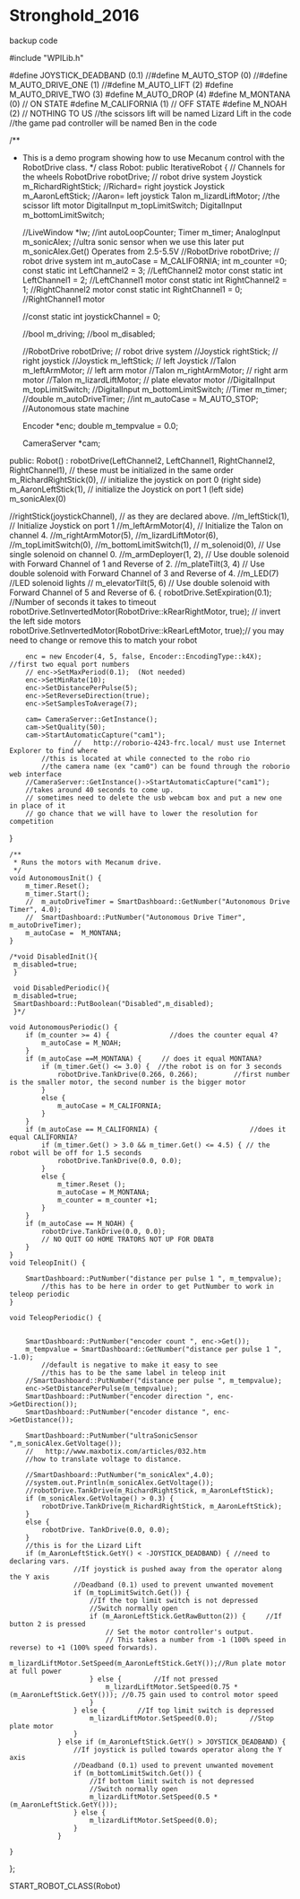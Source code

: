 # Stronghold_2016
backup code


#include "WPILib.h"

#define JOYSTICK_DEADBAND (0.1)
//#define M_AUTO_STOP (0)
//#define M_AUTO_DRIVE_ONE (1)
//#define M_AUTO_LIFT (2)
#define M_AUTO_DRIVE_TWO (3)
#define M_AUTO_DROP (4)
#define M_MONTANA (0) 	  // ON STATE
#define M_CALIFORNIA (1) // OFF STATE
#define M_NOAH (2)	// NOTHING TO US
//the scissors lift will be named Lizard Lift in the code
//the game pad controller will be named Ben in the code


/**
 * This is a demo program showing how to use Mecanum control with the RobotDrive class.
 */
class Robot: public IterativeRobot {
	// Channels for the wheels
	RobotDrive robotDrive; // robot drive system
	Joystick m_RichardRightStick;			//Richard= right joystick
	Joystick m_AaronLeftStick;			//Aaron= left joystick
	Talon m_lizardLiftMotor;					//the scissor lift motor
	DigitalInput m_topLimitSwitch;
	DigitalInput m_bottomLimitSwitch;

	//LiveWindow *lw;
	//int autoLoopCounter;
	Timer m_timer;
	AnalogInput m_sonicAlex;			//ultra sonic sensor when we use this later put m_sonicAlex.Get()    Operates from 2.5-5.5V
	//RobotDrive robotDrive;	// robot drive system
	int m_autoCase = M_CALIFORNIA;
	int m_counter =0;
	const static int LeftChannel2 = 3;		//LeftChannel2 motor
	const static int LeftChannel1 = 2;		//LeftChannel1 motor
	const static int RightChannel2 = 1;		//RightChannel2 motor
	const static int RightChannel1 = 0;		//RightChannel1 motor

	//const static int joystickChannel = 0;

	//bool m_driving;
	//bool m_disabled;

	//RobotDrive robotDrive;	// robot drive system
	//Joystick rightStick;			// right joystick
	//Joystick m_leftStick;		// left Joystick
	//Talon m_leftArmMotor;			// left arm motor
	//Talon m_rightArmMotor;      // right arm motor
	//Talon m_lizardLiftMotor; // plate elevator motor
	//DigitalInput m_topLimitSwitch;
	//DigitalInput m_bottomLimitSwitch;
	//Timer m_timer;
	//double m_autoDriveTimer;
	//int m_autoCase = M_AUTO_STOP; 	//Autonomous state machine



	Encoder *enc;
	double m_tempvalue = 0.0;

	CameraServer *cam;

public:
	Robot() :
		robotDrive(LeftChannel2, LeftChannel1, RightChannel2, RightChannel1), // these must be initialized in the same order
		m_RichardRightStick(0), // initialize the joystick on port 0 (right side)
		m_AaronLeftStick(1), // initialize the Joystick on port 1 (left side)
		m_sonicAlex(0)

//rightStick(joystickChannel),		// as they are declared above.
//m_leftStick(1), // Initialize Joystick on port 1
//m_leftArmMotor(4), // Initialize the Talon on channel 4.
//m_rightArmMotor(5),
//m_lizardLiftMotor(6),
//m_topLimitSwitch(0),
//m_bottomLimitSwitch(1),
//	m_solenoid(0), // Use single solenoid on channel 0.
//m_armDeployer(1, 2), // Use double solenoid with Forward Channel of 1 and Reverse of 2.
//m_plateTilt(3, 4) // Use double solenoid with Forward Channel of 3 and Reverse of 4.
//m_LED(7) //LED solenoid lights
//	m_elevatorTilt(5, 6)    // Use double solenoid with Forward Channel of 5 and Reverse of 6.
{
		robotDrive.SetExpiration(0.1);	//Number of seconds it takes to timeout
		robotDrive.SetInvertedMotor(RobotDrive::kRearRightMotor, true);	// invert the left side motors
		robotDrive.SetInvertedMotor(RobotDrive::kRearLeftMotor, true);// you may need to change or remove this to match your robot

		enc = new Encoder(4, 5, false, Encoder::EncodingType::k4X);	//first two equal port numbers
		// enc->SetMaxPeriod(0.1);  (Not needed)
		enc->SetMinRate(10);
		enc->SetDistancePerPulse(5);
		enc->SetReverseDirection(true);
		enc->SetSamplesToAverage(7);

		cam= CameraServer::GetInstance();
		cam->SetQuality(50);
		cam->StartAutomaticCapture("cam1");
					//   http://roborio-4243-frc.local/ must use Internet Explorer to find where
			//this is located at while connected to the robo rio
			//the camera name (ex "cam0") can be found through the roborio web interface
		//CameraServer::GetInstance()->StartAutomaticCapture("cam1");
		//takes around 40 seconds to come up.
		// sometimes need to delete the usb webcam box and put a new one in place of it
		// go chance that we will have to lower the resolution for competition

}

	/**
	 * Runs the motors with Mecanum drive.
	 */
	void AutonomousInit() {
		m_timer.Reset();
		m_timer.Start();
		//	m_autoDriveTimer = SmartDashboard::GetNumber("Autonomous Drive Timer", 4.0);
		//	SmartDashboard::PutNumber("Autonomous Drive Timer", m_autoDriveTimer);
		m_autoCase =  M_MONTANA;
	}

	/*void DisabledInit(){
	 m_disabled=true;
	 }

	 void DisabledPeriodic(){
	 m_disabled=true;
	 SmartDashboard::PutBoolean("Disabled",m_disabled);
	 }*/

	void AutonomousPeriodic() {
		if (m_counter >= 4) {				//does the counter equal 4?
			m_autoCase = M_NOAH;
		}
		if (m_autoCase ==M_MONTANA) {	  // does it equal MONTANA?
			if (m_timer.Get() <= 3.0) {  //the robot is on for 3 seconds
				robotDrive.TankDrive(0.266, 0.266);			//first number is the smaller motor, the second number is the bigger motor
			}
			else {
				m_autoCase = M_CALIFORNIA;
			}
		}
		if (m_autoCase == M_CALIFORNIA) {						//does it equal CALIFORNIA?
			if (m_timer.Get() > 3.0 && m_timer.Get() <= 4.5) { // the robot will be off for 1.5 seconds
				robotDrive.TankDrive(0.0, 0.0);
			}
			else {
				m_timer.Reset ();
				m_autoCase = M_MONTANA;
				m_counter = m_counter +1;
			}
		}
		if (m_autoCase == M_NOAH) {
			robotDrive.TankDrive(0.0, 0.0);
			// NO QUIT GO HOME TRATORS NOT UP FOR DBAT8
		}
	}
	void TeleopInit() {

		SmartDashboard::PutNumber("distance per pulse 1 ", m_tempvalue);
			//this has to be here in order to get PutNumber to work in teleop periodic
	}

	void TeleopPeriodic() {


		SmartDashboard::PutNumber("encoder count ", enc->Get());
		m_tempvalue = SmartDashboard::GetNumber("distance per pulse 1 ", -1.0);
			//default is negative to make it easy to see
			//this has to be the same label in teleop init
		//SmartDashboard::PutNumber("distance per pulse ", m_tempvalue);
		enc->SetDistancePerPulse(m_tempvalue);
		SmartDashboard::PutNumber("encoder direction ", enc->GetDirection());
		SmartDashboard::PutNumber("encoder distance ", enc->GetDistance());

		SmartDashboard::PutNumber("ultraSonicSensor ",m_sonicAlex.GetVoltage());
		//   http://www.maxbotix.com/articles/032.htm
		//how to translate voltage to distance.

		//SmartDashboard::PutNumber("m_sonicAlex",4.0);
		//system.out.Println(m_sonicAlex.GetVoltage());
		//robotDrive.TankDrive(m_RichardRightStick, m_AaronLeftStick);
		if (m_sonicAlex.GetVoltage() > 0.3) {
			robotDrive.TankDrive(m_RichardRightStick, m_AaronLeftStick);
		}
		else {
			robotDrive. TankDrive(0.0, 0.0);
		}
		//this is for the Lizard Lift
		if (m_AaronLeftStick.GetY() < -JOYSTICK_DEADBAND) { //need to declaring vars.
					//If joystick is pushed away from the operator along the Y axis
					//Deadband (0.1) used to prevent unwanted movement
					if (m_topLimitSwitch.Get()) {
						//If the top limit switch is not depressed
						//Switch normally open
						if (m_AaronLeftStick.GetRawButton(2)) {		//If button 2 is pressed
							// Set the motor controller's output.
							// This takes a number from -1 (100% speed in reverse) to +1 (100% speed forwards).
							m_lizardLiftMotor.SetSpeed(m_AaronLeftStick.GetY());//Run plate motor at full power
						} else {		//If not pressed
							m_lizardLiftMotor.SetSpeed(0.75 * (m_AaronLeftStick.GetY())); //0.75 gain used to control motor speed
						}
					} else {		//If top limit switch is depressed
						m_lizardLiftMotor.SetSpeed(0.0);		//Stop plate motor
					}
				} else if (m_AaronLeftStick.GetY() > JOYSTICK_DEADBAND) {
					//If joystick is pulled towards operator along the Y axis
					//Deadband (0.1) used to prevent unwanted movement
					if (m_bottomLimitSwitch.Get()) {
						//If bottom limit switch is not depressed
						//Switch normally open
						m_lizardLiftMotor.SetSpeed(0.5 * (m_AaronLeftStick.GetY()));
					} else {
						m_lizardLiftMotor.SetSpeed(0.0);
					}
				}

	}
};

START_ROBOT_CLASS(Robot)
